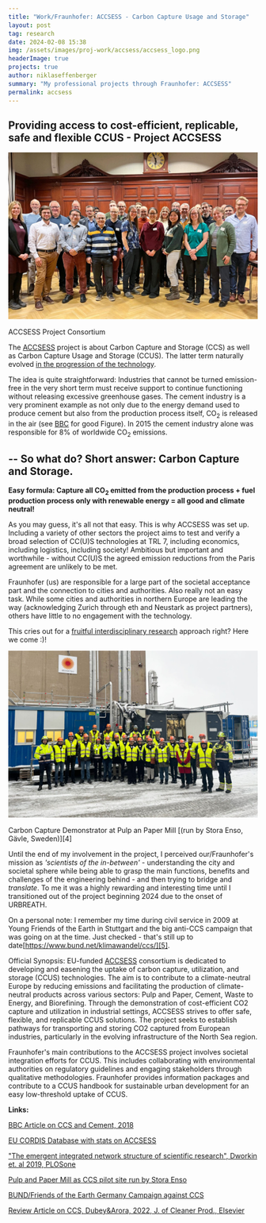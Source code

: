 ```yaml
---
title: "Work/Fraunhofer: ACCSESS - Carbon Capture Usage and Storage"
layout: post
tag: research
date: 2024-02-08 15:38
img: /assets/images/proj-work/accsess/accsess_logo.png
headerImage: true
projects: true
author: niklaseffenberger
summary: "My professional projects through Fraunhofer: ACCSESS"
permalink: accsess
---
```


## Providing access to cost-efficient, replicable, safe and flexible CCUS - Project ACCSESS

![ACCSESS Consortium](/assets/images/proj-work/accsess/accsess_consortium.jpg)
<figcaption class="caption">ACCSESS Project Consortium</figcaption>


The [ACCSESS][1] project is about Carbon Capture and Storage (CCS) as well as Carbon Capture Usage and Storage (CCUS). The latter term naturally evolved [in the progression of the technology][6].

The idea is quite straightforward: Industries that cannot be turned emission-free in the very short term  must receive support to continue functioning without releasing excessive greenhouse gases. The cement industry is a very prominent example as not only due to the energy demand used to produce cement but also from the production process itself, CO<sub>2</sub> is released in the air (see [BBC][0] for good Figure). In 2015 the cement industry alone was responsible for 8% of worldwide CO<sub>2</sub> emissions.

--
**So what do? Short answer: Carbon Capture and Storage.**
--

**Easy formula: Capture all CO<sub>2</sub> emitted from the production process + fuel production process only with renewable energy = all good and climate neutral!**

As you may guess, it's all not that easy. This is why ACCSESS was set up. Including a variety of other sectors the project aims to test and verify a broad selection of CC(U)S technologies at TRL 7, including economics, including logistics, including society! Ambitious but important and worthwhile - without CC(U)S the agreed emission reductions from the Paris agreement are unlikely to be met.

Fraunhofer (us) are responsible for a large part of the societal acceptance part and the connection to cities and authorities. Also really not an easy task. While some cities and authorities in northern Europe are leading the way (acknowledging Zurich through eth and Neustark as project partners), others have little to no engagement with the technology.

This cries out for a [fruitful interdisciplinary research][3] approach right? Here we come :)!

![Demonstrator Pulp and Paper Mill Gävle](/assets/images/proj-work/accsess/demonstrator_gavle.jpg)
<figcaption class="caption">Carbon Capture Demonstrator at Pulp an Paper Mill [(run by Stora Enso, Gävle, Sweden)][4]</figcaption>

Until the end of my involvement in the project, I perceived our/Fraunhofer's mission as *'scientists of the in-between'* - understanding the city and societal sphere while being able to grasp the main functions, benefits and challenges of the engineering behind -  and then trying to bridge and *translate*. To me it was a highly rewarding and interesting time until I transitioned out of the project beginning 2024 due to the onset of URBREATH.

On a personal note: I remember my time during civil service in 2009 at Young Friends of the Earth in Stuttgart and the big anti-CCS campaign that was going on at the time. Just checked - that's still up to date[https://www.bund.net/klimawandel/ccs/][5].

<div class="breaker"></div>

Official Synopsis: EU-funded [ACCSESS][1] consortium is dedicated to developing and easening the uptake of carbon capture, utilization, and storage (CCUS) technologies. The aim is to contribute to a climate-neutral Europe by reducing emissions and facilitating the production of climate-neutral products across various sectors: Pulp and Paper, Cement, Waste to Energy, and Biorefining. Through the demonstration of cost-efficient CO2 capture and utilization in industrial settings, ACCSESS strives to offer safe, flexible, and replicable CCUS solutions. The project seeks to establish pathways for transporting and storing CO2 captured from European industries, particularly in the evolving infrastructure of the North Sea region.

Fraunhofer's main contributions to the ACCSESS project involves societal integration efforts for CCUS. This includes collaborating with environmental authorities on regulatory guidelines and engaging stakeholders through qualitative methodologies. Fraunhofer provides information packages and contribute to a CCUS handbook for sustainable urban development for an easy low-threshold uptake of CCUS.

<div class="breaker"></div>

[0]: https://www.bbc.com/news/science-environment-46455844
[1]: https://cordis.europa.eu/project/id/101022487
[3]: https://journals.plos.org/plosone/article?id=10.1371/journal.pone.0216146
[4]: https://www.storaenso.com/en/about-stora-enso/stora-enso-locations/skutskar-mill
[5]: https://www.bund.net/klimawandel/ccs/
[6]: https://doi.org/10.1016/j.jclepro.2022.133932

**Links:**

[BBC Article on CCS and Cement, 2018](https://www.bbc.com/news/science-environment-46455844)

[EU CORDIS Database with stats on ACCSESS](https://cordis.europa.eu/project/id/101022487)

["The emergent integrated network structure of scientific research", Dworkin et. al 2019, PLOSone](https://journals.plos.org/plosone/article?id=10.1371/journal.pone.0216146)

[Pulp and Paper Mill as CCS pilot site run by Stora Enso](https://www.storaenso.com/en/about-stora-enso/stora-enso-locations/skutskar-mill)

[BUND/Friends of the Earth Germany Campaign against CCS](https://www.bund.net/klimawandel/ccs/)

[Review Article on CCS, Dubey&Arora, 2022, J. of Cleaner Prod., Elsevier](https://doi.org/10.1016/j.jclepro.2022.133932)
